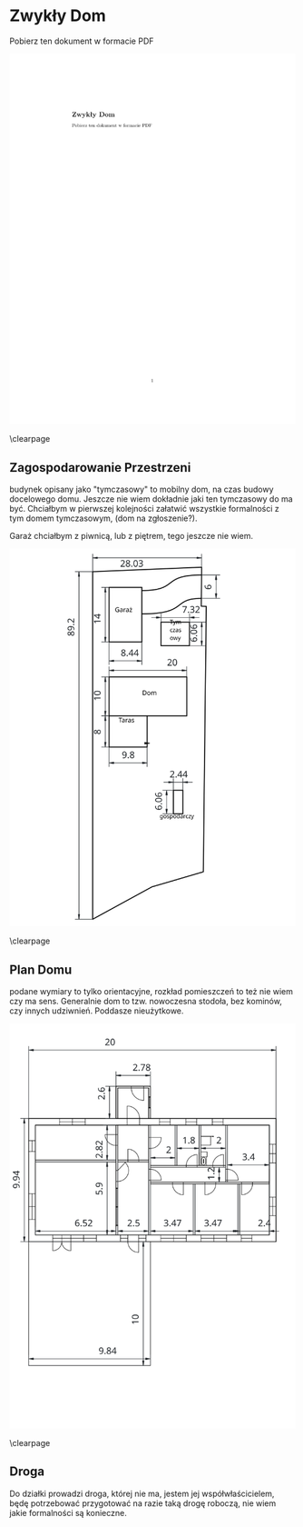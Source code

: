 # Zwykły Dom

Pobierz ten dokument w formacie PDF

![zwykły_dom.pdf](zwykły_dom.pdf?raw=1)

\clearpage

## Zagospodarowanie Przestrzeni

budynek opisany jako "tymczasowy" to mobilny dom, na czas budowy docelowego domu. Jeszcze nie wiem dokładnie jaki ten tymczasowy do ma być. Chciałbym w pierwszej kolejności załatwić wszystkie formalności z tym domem tymczasowym, (dom na zgłoszenie?).

Garaż chciałbym z piwnicą, lub z piętrem, tego jeszcze nie wiem.

![](assets/rozkład_na_działce.svg)

\clearpage

## Plan Domu

podane wymiary to tylko orientacyjne, rozkład pomieszczeń to też nie wiem czy ma sens. Generalnie dom to tzw. nowoczesna stodoła, bez kominów, czy innych udziwnień. Poddasze nieużytkowe.

![](assets/dom.svg)

\clearpage

## Droga

Do działki prowadzi droga, której nie ma, jestem jej współwłaścicielem, będę potrzebować przygotować na razie taką drogę roboczą, nie wiem jakie formalności są konieczne.